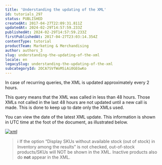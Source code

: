 ```yaml
---
title: 'Understanding the updating of the XML'
id: tutorials_297
status: PUBLISHED
createdAt: 2017-04-27T22:09:31.811Z
updatedAt: 2024-02-29T14:57:59.233Z
publishedAt: 2024-02-29T14:57:59.233Z
firstPublishedAt: 2017-04-27T23:03:14.354Z
contentType: tutorial
productTeam: Marketing & Merchandising
author: authors_3
slug: understanding-the-updating-of-the-xml
locale: en
legacySlug: understanding-the-updating-of-the-xml
subcategoryId: 2OCA7SVfWoMSiAi0GEGwKo
---
```


In case of recurring queries, the XML is updated approximately every 2 hours.

This query means that the XML was called in less than 48 hours. Those XMLs not called in the last 48 hours are not updated until a new call is made. This is done to keep up to date only the XMLs used.

You can view the date of the latest XML update. This information is shown in UTC time at the foot of the document, as illustrated below.

[![xml](//images.contentful.com/alneenqid6w5/4f0ryUsnO8UQM8micg88EQ/8127b7bad05fd3b27fcc84f0754e7ea0/xml.png)](//images.contentful.com/alneenqid6w5/4f0ryUsnO8UQM8micg88EQ/8127b7bad05fd3b27fcc84f0754e7ea0/xml.png "![xml](//images.contentful.com/alneenqid6w5/4f0ryUsnO8UQM8micg88EQ/8127b7bad05fd3b27fcc84f0754e7ea0/xml.png)")

>ℹ️ If the option “Display SKUs without available stock (out of stock) in Inventory among the results” is not checked, out-of-stock products/SKUs will NOT be shown in the XML. Inactive products also do **not** appear in the XML.
